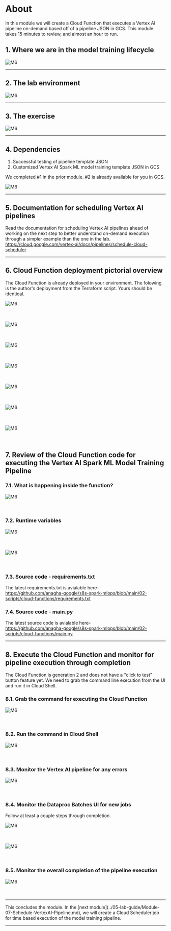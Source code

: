 
# About

In this module we will create a Cloud Function that executes a Vertex AI pipeline on-demand based off of a pipeline JSON in GCS. This module takes 15 minutes to review, and almost an hour to run.

## 1. Where we are in the model training lifecycle

![M6](../06-images/module-6-01.png)   


<hr>

## 2. The lab environment

![M6](../06-images/module-6-02.png)   


<hr>

## 3. The exercise

![M6](../06-images/module-6-03.png)   

<hr>

## 4. Dependencies

1. Successful testing of pipeline template JSON
2. Customized Vertex AI Spark ML model training template JSON in GCS

We completed #1 in the prior module. #2 is already available for you in GCS.

![M6](../06-images/module-6-04.png)   

<hr>

## 5. Documentation for scheduling Vertex AI pipelines

Read the documentation for scheduling Vertex AI pipelines ahead of working on the next step to better understand on-demand execution through a simpler example than the one in the lab.<br>
https://cloud.google.com/vertex-ai/docs/pipelines/schedule-cloud-scheduler

<hr>

## 6. Cloud Function deployment pictorial overview

The Cloud Function is already deployed in your environment. The folowing is the author's deployment from the Terraform script. Yours should be identical.

![M6](../06-images/module-6-05.png)   
<br><br>

![M6](../06-images/module-6-06.png)   
<br><br>

![M6](../06-images/module-6-07.png)   
<br><br>

![M6](../06-images/module-6-08.png)   
<br><br>

![M6](../06-images/module-6-09.png)   
<br><br>

![M6](../06-images/module-6-10.png)   
<br><br>

![M6](../06-images/module-6-11.png)   
<br><br>


## 7. Review of the Cloud Function code for executing the Vertex AI Spark ML Model Training Pipeline

### 7.1. What is happening inside the function?

![M6](../06-images/module-6-13.png)   
<br><br>

### 7.2. Runtime variables

![M6](../06-images/module-6-12.png)   
<br><br>

![M6](../06-images/module-6-14.png)   
<br><br>

### 7.3. Source code - requirements.txt

The latest requirements.txt is avialable here-<br>
https://github.com/anagha-google/s8s-spark-mlops/blob/main/02-scripts/cloud-functions/requirements.txt

### 7.4. Source code - main.py
The latest source code is avialable here-<br>
https://github.com/anagha-google/s8s-spark-mlops/blob/main/02-scripts/cloud-functions/main.py
<hr>

## 8. Execute the Cloud Function and monitor for pipeline execution through completion
The Cloud Function is generation 2 and does not have a "click to test" button feature yet. We need to grab the command line execution from the UI and run it in Cloud Shell.

### 8.1. Grab the command for executing the Cloud Function
![M6](../06-images/module-6-15.png)   
<br><br>

### 8.2. Run the command in Cloud Shell
![M6](../06-images/module-6-16.png)   
<br><br>

### 8.3. Monitor the Vertex AI pipeline for any errors
![M6](../06-images/module-6-17.png)   
<br><br>

### 8.4. Monitor the Dataproc Batches UI for new jobs
Follow at least a couple steps through completion.

![M6](../06-images/module-6-18.png)   
<br><br>

![M6](../06-images/module-6-19.png)   
<br><br>

### 8.5. Monitor the overall completion of the pipeline execution
![M6](../06-images/module-6-20.png)   
<br><br>

<hr>
This concludes the module. In the [next module](../05-lab-guide/Module-07-Schedule-VertexAI-Pipeline.md), we will create a Cloud Scheduler job for time based execution of the model training pipeline.
<hr>


